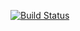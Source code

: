 [![Build Status](https://travis-ci.org/sh0umik/go-http-apt-test-travis.svg?branch=master)](https://travis-ci.org/sh0umik/go-http-apt-test-travis)